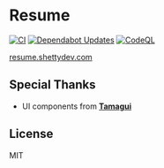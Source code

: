 # Resume

[![CI](https://github.com/Yttehs-HDX/Resume/actions/workflows/ci.yml/badge.svg)](https://github.com/Yttehs-HDX/Resume/actions/workflows/ci.yml)
[![Dependabot Updates](https://github.com/Yttehs-HDX/Resume/actions/workflows/dependabot/dependabot-updates/badge.svg)](https://github.com/Yttehs-HDX/Resume/actions/workflows/dependabot/dependabot-updates)
[![CodeQL](https://github.com/Yttehs-HDX/Resume/actions/workflows/github-code-scanning/codeql/badge.svg)](https://github.com/Yttehs-HDX/Resume/actions/workflows/github-code-scanning/codeql)

[resume.shettydev.com](https://resume.shettydev.com/)

## Special Thanks

- UI components from [**Tamagui**](https://tamagui.dev/)

## License

MIT
